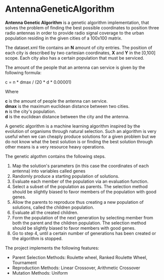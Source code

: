 # AntennaGeneticAlgorithm


<b>Antenna Genetic Algorithm</b> is a genetic algorithm implementation, that solves the problem of finding the best possible coordinates
to position three radio antennas in order to provide radio signal coverage to the urban population residing in the given cities
of a 100x100 matrix.

The dataset.xml file contains an <b>N</b> amount of city entries. The position of each city is described by two cartesian coordinates, 
<b>X</b> and <b>Y</b> in the [0,100] scope. Each city also has a certain population that must be serviced.

The amount of the people that an antenna can service is given by the following formula:

c = n * dmax / (20 * d * 0.00001)

Where 
  
  <b>c</b>    is the amount of people the antenna can service.</br>
  <b>dmax</b> is the maximum euclidean distance between two cities.</br>
  <b>n</b>    is the city's population.</br>
  <b>d</b>    is the euclidean distance between the city and the antenna.</br>


A genetic algorithm is a machine learning algorithm inspired by the evolution of organisms through natural selection. Such an 
algorithm is very useful when we can cheaply produce solutions for a given problem but we do not know what the best solution is
or finding the best solution through other means is a very resource heavy operations.

The genetic algothm contains the following steps.
<ol>
  <li>Map the solution's parameters (in this case the coordinates of each antenna) into variables called genes</li>
  <li>Randomly produce a starting population of solutions.</li>
  <li>Evaluate each member of the population via an evaluation function.</li>
  <li>Select a subset of the population as parents. The selection method should be slightly biased to favor members of the
      population with good genes.</li>
  <li>Allow the parents to reproduce thus creating a new population of solutions, called the children population.</li>
  <li>Evaluate all the created children.</li>
  <li>Form the population of the next generation by selecting member from both the parent and the children population. The 
      selection method should be slightly biased to favor members with good genes.</li>
  <li>Go to step 4, until a certain number of generations has been created or the algorithm is stopped.</li>    
</ol>

The project implements the following features:
<ul>
  <li>Parent Selection Methods: Roulette wheel, Ranked Roulette Wheel, Tournament</li>
  <li>Reproduction Methods: Linear Crossover, Arithmetic Crossover</li>
  <li>Mutation Methods: Uniform</li>






